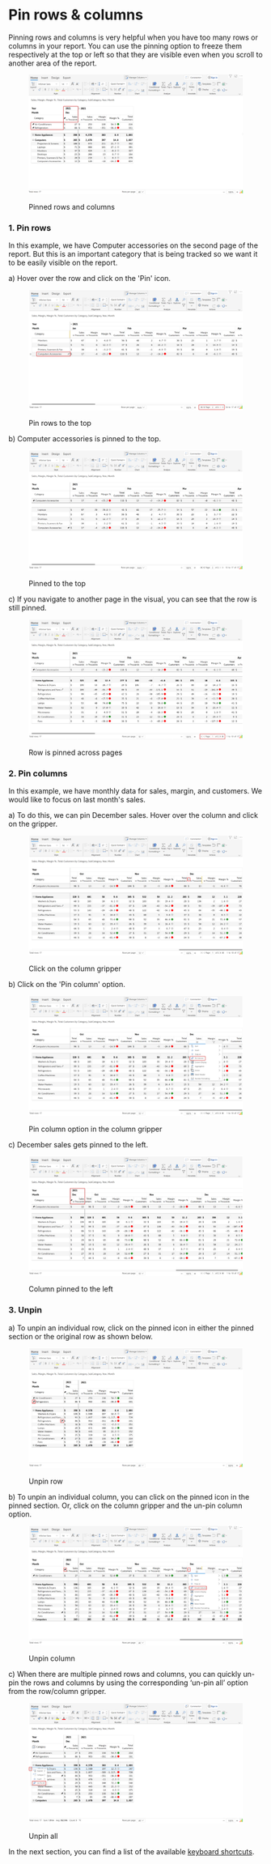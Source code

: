 # Pin rows & columns

Pinning rows and columns is very helpful when you have too many rows or columns in your report. You can use the pinning option to freeze them respectively at the top or left so that they are visible even when you scroll to another area of the report.

<figure><img src="../../.gitbook/assets/3.8.1 Pin rows columns.png" alt=""><figcaption><p>Pinned rows and columns</p></figcaption></figure>

### 1. Pin rows

In this example, we have Computer accessories on the second page of the report. But this is an important category that is being tracked so we want it to be easily visible on the report.&#x20;

a) Hover over the row and click on the 'Pin' icon.

<figure><img src="../../.gitbook/assets/3.8.5 pin row.png" alt=""><figcaption><p>Pin rows to the top</p></figcaption></figure>

b) Computer accessories is pinned to the top.

<figure><img src="../../.gitbook/assets/3.8.6 pin row.png" alt=""><figcaption><p>Pinned to the top</p></figcaption></figure>

c) If you navigate to another page in the visual, you can see that the row is still pinned.

<figure><img src="../../.gitbook/assets/3.8.7 pin row.png" alt=""><figcaption><p>Row is pinned across pages</p></figcaption></figure>

### 2. Pin columns

In this example, we have monthly data for sales, margin, and customers. We would like to focus on last month's sales.

a) To do this, we can pin December sales. Hover over the column and click on the gripper.

<figure><img src="../../.gitbook/assets/3.8.8 pin column.png" alt=""><figcaption><p>Click on the column gripper</p></figcaption></figure>

b) Click on the 'Pin column' option.

<figure><img src="../../.gitbook/assets/3.8.9 pin column.png" alt=""><figcaption><p>Pin column option in the column gripper</p></figcaption></figure>



c) December sales gets pinned to the left.

<figure><img src="../../.gitbook/assets/3.8.10 pin column.png" alt=""><figcaption><p>Column pinned to the left</p></figcaption></figure>

### 3. Unpin

a) To unpin an individual row, click on the pinned icon in either the pinned section or the original row as shown below.

<figure><img src="../../.gitbook/assets/3.8.2 Unpin rows.png" alt=""><figcaption><p>Unpin row</p></figcaption></figure>

b) To unpin an individual column, you can click on the pinned icon in the pinned section. Or, click on the column gripper and the un-pin column option.&#x20;

<figure><img src="../../.gitbook/assets/3.8.3 Unpin column.png" alt=""><figcaption><p>Unpin column</p></figcaption></figure>

c) When there are multiple pinned rows and columns, you can quickly un-pin the rows and columns by using the corresponding ‘un-pin all’ option from the row/column gripper.

<figure><img src="../../.gitbook/assets/3.8.4 Unpin all.png" alt=""><figcaption><p>Unpin all</p></figcaption></figure>

In the next section, you can find a list of the available [keyboard shortcuts](actions/keyboard-shortcuts.md).
